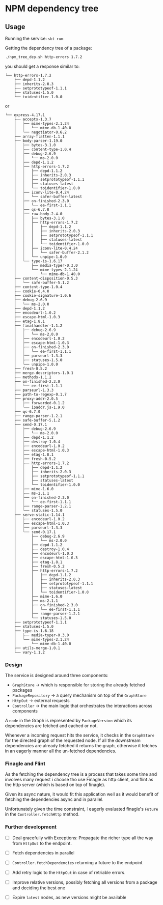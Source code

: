 # NPM dependency tree

## Usage

Running the service:
`sbt run` 

Getting the dependency tree of a package:
```bash
./npm_tree_dep.sh http-errors 1.7.2
```

you should get a response similar to:
```
└── http-errors-1.7.2
    ├── depd-1.1.2
    ├── inherits-2.0.3
    ├── setprototypeof-1.1.1
    ├── statuses-1.5.0
    └── toidentifier-1.0.0
```
or
```$xslt
└── express-4.17.1
    ├── accepts-1.3.7
    │   ├── mime-types-2.1.24
    │   │   └── mime-db-1.40.0
    │   └── negotiator-0.6.2
    ├── array-flatten-1.1.1
    ├── body-parser-1.19.0
    │   ├── bytes-3.1.0
    │   ├── content-type-1.0.4
    │   ├── debug-2.6.9
    │   │   └── ms-2.0.0
    │   ├── depd-1.1.2
    │   ├── http-errors-1.7.2
    │   │   ├── depd-1.1.2
    │   │   ├── inherits-2.0.3
    │   │   ├── setprototypeof-1.1.1
    │   │   ├── statuses-latest
    │   │   └── toidentifier-1.0.0
    │   ├── iconv-lite-0.4.24
    │   │   └── safer-buffer-latest
    │   ├── on-finished-2.3.0
    │   │   └── ee-first-1.1.1
    │   ├── qs-6.7.0
    │   ├── raw-body-2.4.0
    │   │   ├── bytes-3.1.0
    │   │   ├── http-errors-1.7.2
    │   │   │   ├── depd-1.1.2
    │   │   │   ├── inherits-2.0.3
    │   │   │   ├── setprototypeof-1.1.1
    │   │   │   ├── statuses-latest
    │   │   │   └── toidentifier-1.0.0
    │   │   ├── iconv-lite-0.4.24
    │   │   │   └── safer-buffer-2.1.2
    │   │   └── unpipe-1.0.0
    │   └── type-is-1.6.17
    │       ├── media-typer-0.3.0
    │       └── mime-types-2.1.24
    │           └── mime-db-1.40.0
    ├── content-disposition-0.5.3
    │   └── safe-buffer-5.1.2
    ├── content-type-1.0.4
    ├── cookie-0.4.0
    ├── cookie-signature-1.0.6
    ├── debug-2.6.9
    │   └── ms-2.0.0
    ├── depd-1.1.2
    ├── encodeurl-1.0.2
    ├── escape-html-1.0.3
    ├── etag-1.8.1
    ├── finalhandler-1.1.2
    │   ├── debug-2.6.9
    │   │   └── ms-2.0.0
    │   ├── encodeurl-1.0.2
    │   ├── escape-html-1.0.3
    │   ├── on-finished-2.3.0
    │   │   └── ee-first-1.1.1
    │   ├── parseurl-1.3.3
    │   ├── statuses-1.5.0
    │   └── unpipe-1.0.0
    ├── fresh-0.5.2
    ├── merge-descriptors-1.0.1
    ├── methods-1.1.2
    ├── on-finished-2.3.0
    │   └── ee-first-1.1.1
    ├── parseurl-1.3.3
    ├── path-to-regexp-0.1.7
    ├── proxy-addr-2.0.5
    │   ├── forwarded-0.1.2
    │   └── ipaddr.js-1.9.0
    ├── qs-6.7.0
    ├── range-parser-1.2.1
    ├── safe-buffer-5.1.2
    ├── send-0.17.1
    │   ├── debug-2.6.9
    │   │   └── ms-2.0.0
    │   ├── depd-1.1.2
    │   ├── destroy-1.0.4
    │   ├── encodeurl-1.0.2
    │   ├── escape-html-1.0.3
    │   ├── etag-1.8.1
    │   ├── fresh-0.5.2
    │   ├── http-errors-1.7.2
    │   │   ├── depd-1.1.2
    │   │   ├── inherits-2.0.3
    │   │   ├── setprototypeof-1.1.1
    │   │   ├── statuses-latest
    │   │   └── toidentifier-1.0.0
    │   ├── mime-1.6.0
    │   ├── ms-2.1.1
    │   ├── on-finished-2.3.0
    │   │   └── ee-first-1.1.1
    │   ├── range-parser-1.2.1
    │   └── statuses-1.5.0
    ├── serve-static-1.14.1
    │   ├── encodeurl-1.0.2
    │   ├── escape-html-1.0.3
    │   ├── parseurl-1.3.3
    │   └── send-0.17.1
    │       ├── debug-2.6.9
    │       │   └── ms-2.0.0
    │       ├── depd-1.1.2
    │       ├── destroy-1.0.4
    │       ├── encodeurl-1.0.2
    │       ├── escape-html-1.0.3
    │       ├── etag-1.8.1
    │       ├── fresh-0.5.2
    │       ├── http-errors-1.7.2
    │       │   ├── depd-1.1.2
    │       │   ├── inherits-2.0.3
    │       │   ├── setprototypeof-1.1.1
    │       │   ├── statuses-latest
    │       │   └── toidentifier-1.0.0
    │       ├── mime-1.6.0
    │       ├── ms-2.1.1
    │       ├── on-finished-2.3.0
    │       │   └── ee-first-1.1.1
    │       ├── range-parser-1.2.1
    │       └── statuses-1.5.0
    ├── setprototypeof-1.1.1
    ├── statuses-1.5.0
    ├── type-is-1.6.18
    │   ├── media-typer-0.3.0
    │   └── mime-types-2.1.24
    │       └── mime-db-1.40.0
    ├── utils-merge-1.0.1
    └── vary-1.1.2
```

### Design

The service is designed around three components:

- `GraphStore` -> which is responsible for storing the already fetched packages
- `PackageRepository` -> a query mechanism on top of the `GraphStore`
- `HttpOut` -> external requests
- `Controller` -> the main logic that orchestrates the interactions across components

A `node` in the Graph is represented by `PackageVersion` which its dependencies are fetched and cached or not.

Whenever a incoming request hits the service, it checks in the `GraphStore` for the directed graph of the requested node.
If all the downstream dependencies are already fetched it returns the graph, otherwise it fetches in an eagerly manner all the 
un-fetched dependencies.


### Finagle and Flint
As the fetching the dependency tree is a process that takes some time and involves many request
i choose tho use Finagle as http client, and flint as the http server (which is based on top of finagle).

Given its async nature, it would fit this application well as it would benefit of 
fetching the dependencies async and in parallel. 

Unfortunately given the time constraint, I eagerly evaluated finagle's `Future` in the  `Controller.fetchHttp` method. 


### Further development
- [ ] Deal gracefully with Exceptions: Propagate the richer type all the way from `HttpOut` to the endpoint.
- [ ] Fetch dependencies in parallel
- [ ] `Controller.fetchDependencies` returning a future to the endpoint
- [ ] Add retry logic to the `HttpOut` in case of retriable errors.
- [ ] Improve relative versions, possibly fetching all versions from a package and deciding the best one
- [ ] Expire `latest` nodes, as new versions might be available

